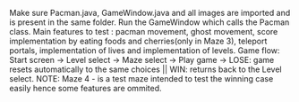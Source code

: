 Make sure Pacman.java, GameWindow.java and all images are imported and is present in the same folder.
Run the GameWindow which calls the Pacman class.
Main features to test : pacman movement, ghost movement, score implementation by eating foods and cherries(only in Maze 3), teleport portals, implementation of lives and implementation of levels.
Game flow: Start screen -> Level select -> Maze select -> Play game -> LOSE: game resets automatically to the same choices || WIN: returns back to the Level select.
NOTE: Maze 4 - is a test maze intended to test the winning case easily hence some features are ommited.
